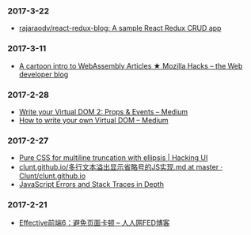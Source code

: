 
### 2017-3-22<br />
+ [rajaraodv/react-redux-blog: A sample React Redux CRUD app](https://github.com/rajaraodv/react-redux-blog)<br />

### 2017-3-11<br />
+ [A cartoon intro to WebAssembly Articles ★ Mozilla Hacks – the Web developer blog](https://hacks.mozilla.org/category/a-cartoon-intro-to-webassembly/)<br />

### 2017-2-28<br />
+ [Write your Virtual DOM 2: Props & Events – Medium](https://medium.com/@deathmood/write-your-virtual-dom-2-props-events-a957608f5c76#.hgclfmwkv)<br />
+ [How to write your own Virtual DOM – Medium](https://medium.com/@deathmood/how-to-write-your-own-virtual-dom-ee74acc13060#.urxl31dhh)<br />

### 2017-2-27<br />
+ [Pure CSS for multiline truncation with ellipsis | Hacking UI](http://hackingui.com/front-end/a-pure-css-solution-for-multiline-text-truncation/)<br />
+ [clunt.github.io/多行文本溢出显示省略号的JS实现.md at master · Clunt/clunt.github.io](https://github.com/Clunt/clunt.github.io/blob/master/blog/Skill/Javascript/%E5%A4%9A%E8%A1%8C%E6%96%87%E6%9C%AC%E6%BA%A2%E5%87%BA%E6%98%BE%E7%A4%BA%E7%9C%81%E7%95%A5%E5%8F%B7%E7%9A%84JS%E5%AE%9E%E7%8E%B0.md)<br />
+ [JavaScript Errors and Stack Traces in Depth](http://lucasfcosta.com/2017/02/17/JavaScript-Errors-and-Stack-Traces.html)<br />

### 2017-2-21<br />
+ [Effective前端6：避免页面卡顿 – 人人网FED博客](http://www.renfed.com/2017/02/09/avoid-jank/)<br />